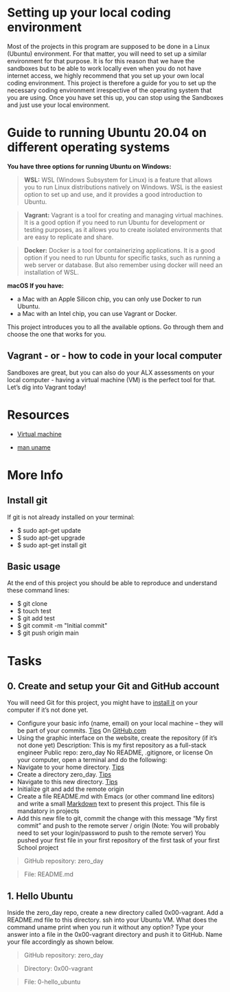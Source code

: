 # Setting up your local coding environment 
Most of the projects in this program are supposed to be done in a Linux (Ubuntu) environment.
For that matter, you will need to set up a similar environment for that purpose. It is for this reason
that we have the sandboxes but to be able to work locally even when you do not have internet
access, we highly recommend that you set up your own local coding environment.
This project is therefore a guide for you to set up the necessary coding environment irrespective
of the operating system that you are using. Once you have set this up, you can stop using the
Sandboxes and just use your local environment.
# Guide to running Ubuntu 20.04 on different operating systems
**You have three options for running Ubuntu on Windows:**

>**WSL:** WSL (Windows Subsystem for Linux) is a feature that allows you to run Linux distributions natively on Windows.
WSL is the easiest option to set up and use, and it provides a good introduction to Ubuntu.

>**Vagrant:** Vagrant is a tool for creating and managing virtual machines. It is a good option if you need to run Ubuntu
for development or testing purposes, as it allows you to create isolated environments that are easy to replicate and share. 

>**Docker:** Docker is a tool for containerizing applications. It is a good option if you need to run Ubuntu for specific tasks,
such as running a web server or database. But also remember using docker will need an installation of WSL.

**macOS If you have:**

+ a Mac with an Apple Silicon chip, you can only use Docker to run Ubuntu.
+ a Mac with an Intel chip, you can use Vagrant or Docker.

This project introduces you to all the available options. Go through them and choose the one that works for you.

## Vagrant - or - how to code in your local computer ##
Sandboxes are great, but you can also do your ALX assessments on your local computer - having a virtual machine (VM) is the perfect tool for that.
Let’s dig into Vagrant today!

# Resources

- [Virtual machine](https://en.wikipedia.org/wiki/Virtual_machine)

- [man uname](https://linux.die.net/man/1/uname) 

# More Info
## Install git
If git is not already installed on your terminal:

- $ sudo apt-get update
- $ sudo apt-get upgrade
- $ sudo apt-get install git


## Basic usage
At the end of this project you should be able to reproduce and understand these command lines:
- $ git clone <repo>
- $ touch test
- $ git add test
- $ git commit -m "Initial commit"
- $ git push origin main


# Tasks
## 0. Create and setup your Git and GitHub account


You will need Git for this project, you might have to [install it](https://git-scm.com/book/en/v2/Getting-Started-Installing-Git) on your computer if it’s not done yet.
+ Configure your basic info (name, email) on your local machine – they will be part of your commits. [Tips](https://git-scm.com/book/en/v2/Getting-Started-First-Time-Git-Setup)
On [GitHub.com](https://github.com/)
+ Using the graphic interface on the website, create the repository (if it’s not done yet)
Description: This is my first repository as a full-stack engineer
Public repo: zero_day
No README, .gitignore, or license
On your computer, open a terminal and do the following:
+ Navigate to your home directory. [Tips](https://linuxconfig.org/single-linux-command-to-return-to-home-directory)
+ Create a directory zero_day. [Tips](https://help.ubuntu.com/community/Beginners/BashScripting)
+ Navigate to this new directory. [Tips](https://askubuntu.com/questions/232442/how-do-i-navigate-between-directories-in-terminal)
+ Initialize git and add the remote origin
+ Create a file README.md with Emacs (or other command line editors) and write a small [Markdown](https://wordpress.com/support/markdown-quick-reference/) text to present this project. This file is mandatory in projects
+ Add this new file to git, commit the change with this message “My first commit” and push to the remote server / origin (Note: You will probably need to set your login/password to push to the remote server)
You pushed your first file in your first repository of the first task of your first School project
>GitHub repository: zero_day

>File: README.md
 
## 1. Hello Ubuntu


Inside the zero_day repo, create a new directory called 0x00-vagrant. Add a README.md file to this directory.
ssh into your Ubuntu VM. What does the command uname print when you run it without any option?
Type your answer into a file in the 0x00-vagrant directory and push it to GitHub. Name your file accordingly as shown below.
>GitHub repository: zero_day

>Directory: 0x00-vagrant

>File: 0-hello_ubuntu

